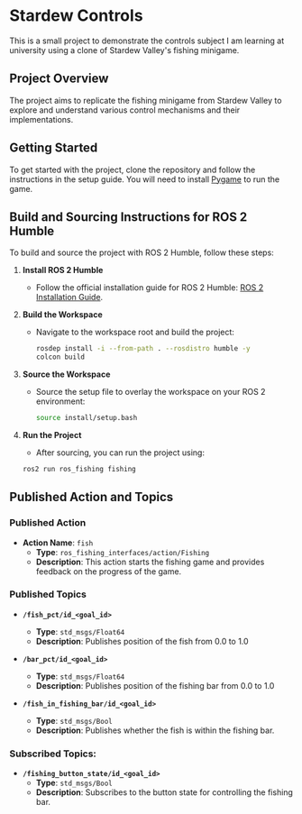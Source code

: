 # Stardew Controls

This is a small project to demonstrate the controls subject I am learning at university using a clone of Stardew Valley's fishing minigame.

## Project Overview

The project aims to replicate the fishing minigame from Stardew Valley to explore and understand various control mechanisms and their implementations.

## Getting Started

To get started with the project, clone the repository and follow the instructions in the setup guide. You will need to install [Pygame](https://www.pygame.org/news) to run the game.

## Build and Sourcing Instructions for ROS 2 Humble

To build and source the project with ROS 2 Humble, follow these steps:

1. **Install ROS 2 Humble**
   - Follow the official installation guide for ROS 2 Humble: [ROS 2 Installation Guide](https://docs.ros.org/en/humble/Installation.html).

2. **Build the Workspace**
   - Navigate to the workspace root and build the project:
     ```bash
     rosdep install -i --from-path . --rosdistro humble -y
     colcon build
     ```

3. **Source the Workspace**
   - Source the setup file to overlay the workspace on your ROS 2 environment:
     ```bash
     source install/setup.bash
     ```


4. **Run the Project**
   - After sourcing, you can run the project using:
   ```bash
   ros2 run ros_fishing fishing
   ```

## Published Action and Topics

### Published Action
- **Action Name**: `fish`
  - **Type**: `ros_fishing_interfaces/action/Fishing`
  - **Description**: This action starts the fishing game and provides feedback on the progress of the game.

### Published Topics
- **`/fish_pct/id_<goal_id>`**
  - **Type**: `std_msgs/Float64`
  - **Description**: Publishes position of the fish from 0.0 to 1.0

- **`/bar_pct/id_<goal_id>`**
  - **Type**: `std_msgs/Float64`
  - **Description**: Publishes position of the fishing bar from 0.0 to 1.0

- **`/fish_in_fishing_bar/id_<goal_id>`**
  - **Type**: `std_msgs/Bool`
  - **Description**: Publishes whether the fish is within the fishing bar.

### Subscribed Topics:
- **`/fishing_button_state/id_<goal_id>`**
  - **Type**: `std_msgs/Bool`
  - **Description**: Subscribes to the button state for controlling the fishing bar.

